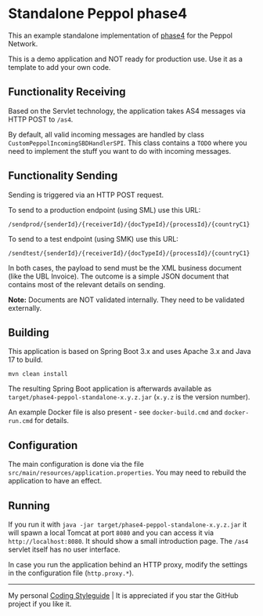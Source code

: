 # Standalone Peppol phase4

This an example standalone implementation of [phase4](https://github.com/phax/phase4) for the Peppol Network.

This is a demo application and NOT ready for production use.
Use it as a template to add your own code.

## Functionality Receiving

Based on the Servlet technology, the application takes AS4 messages via HTTP POST to `/as4`.

By default, all valid incoming messages are handled by class `CustomPeppolIncomingSBDHandlerSPI`.
This class contains a `TODO` where you need to implement the stuff you want to do with incoming messages.

## Functionality Sending

Sending is triggered via an HTTP POST request.

To send to a production endpoint (using SML) use this URL:
```
/sendprod/{senderId}/{receiverId}/{docTypeId}/{processId}/{countryC1}
```

To send to a test endpoint (using SMK) use this URL:
```
/sendtest/{senderId}/{receiverId}/{docTypeId}/{processId}/{countryC1}
```

In both cases, the payload to send must be the XML business document (like the UBL Invoice).
The outcome is a simple JSON document that contains most of the relevant details on sending.

**Note:** Documents are NOT validated internally. They need to be validated externally.

## Building

This application is based on Spring Boot 3.x and uses Apache 3.x and Java 17 to build.

```
mvn clean install
```

The resulting Spring Boot application is afterwards available as `target/phase4-peppol-standalone-x.y.z.jar` (`x.y.z` is the version number).

An example Docker file is also present - see `docker-build.cmd` and `docker-run.cmd` for details.

## Configuration

The main configuration is done via the file `src/main/resources/application.properties`.
You may need to rebuild the application to have an effect. 

## Running

If you run it with `java -jar target/phase4-peppol-standalone-x.y.z.jar` it will spawn a local Tomcat at port `8080` and you can access it via `http://localhost:8080`.
It should show a small introduction page. The `/as4` servlet itself has no user interface.

In case you run the application behind an HTTP proxy, modify the settings in the configuration file (`http.proxy.*`).

---

My personal [Coding Styleguide](https://github.com/phax/meta/blob/master/CodingStyleguide.md) |
It is appreciated if you star the GitHub project if you like it.
